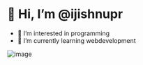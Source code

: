 # 👋 Hi, I’m @ijishnupr
- 👀 I’m interested in programming
- 🌱 I’m currently learning webdevelopment

![image](https://github.com/ijishnupr/ijishnupr/assets/132314095/9ae9a429-2241-49f8-928a-ac828ee90574)



